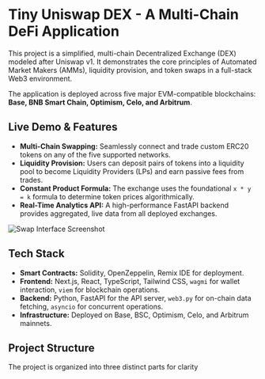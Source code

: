 # Tiny Uniswap DEX - A Multi-Chain DeFi Application

This project is a simplified, multi-chain Decentralized Exchange (DEX) modeled after Uniswap v1. It demonstrates the core principles of Automated Market Makers (AMMs), liquidity provision, and token swaps in a full-stack Web3 environment.

The application is deployed across five major EVM-compatible blockchains: **Base, BNB Smart Chain, Optimism, Celo, and Arbitrum**.

## Live Demo & Features

-   **Multi-Chain Swapping:** Seamlessly connect and trade custom ERC20 tokens on any of the five supported networks.
-   **Liquidity Provision:** Users can deposit pairs of tokens into a liquidity pool to become Liquidity Providers (LPs) and earn passive fees from trades.
-   **Constant Product Formula:** The exchange uses the foundational `x * y = k` formula to determine token prices algorithmically.
-   **Real-Time Analytics API:** A high-performance FastAPI backend provides aggregated, live data from all deployed exchanges.

![Swap Interface Screenshot](https://i.imgur.com/your-screenshot-url.png) <!-- TODO: Add a screenshot of your app! -->

## Tech Stack

-   **Smart Contracts:** Solidity, OpenZeppelin, Remix IDE for deployment.
-   **Frontend:** Next.js, React, TypeScript, Tailwind CSS, `wagmi` for wallet interaction, `viem` for blockchain operations.
-   **Backend:** Python, FastAPI for the API server, `web3.py` for on-chain data fetching, `asyncio` for concurrent operations.
-   **Infrastructure:** Deployed on Base, BSC, Optimism, Celo, and Arbitrum mainnets.

## Project Structure

The project is organized into three distinct parts for clarity 
